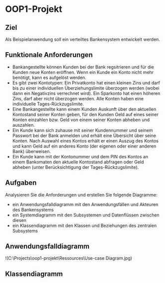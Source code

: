 # OOP1-Projekt
## Ziel
Als Beispielanwendung soll ein verteiltes Bankensystem entwickelt werden.

## Funktionale Anforderungen
- Bankangestellte können Kunden bei der Bank regsitrieren und für die Kunden neue Konten eröffnen. Wenn ein Kunde ein Konto nicht mehr benötigt, kann es aufgelöst werden.
- Es gibt zwei Kontotypen: Ein Privatkonto hat einen kleinen Zins und darf bis zu einer individuellen Überziehungslimite überzogen werden (wobei dann ein Negativzins verrechnet wird). Ein Sparkonto hat einen höheren Zins, darf aber nicht überzogen werden. Alle Konten haben eine individuelle Tages-Rückzugslimite.
- Eine Bankangestellte kann einem Kunden Auskunft über den aktuellen Kontostand seiner Konten geben, für den Kunden Geld auf eines seiner Konten einzahlen bzw. Geld von einem seiner Konten abheben und auszahlen.
- Ein Kunde kann sich zuhause mit seiner Kundennummer und seinem Passwort bei der Bank anmelden und erhält eine Übersicht über seine Konten. Nach Auswahl eines Kontos erhält er einen Auszug des Kontos und kann Geld auf ein anderes Konto (der eigenen oder einer anderen Bank) überweisen.
- Ein Kunde kann mit der Kontonummer und dem PIN des Kontos an einem Bankomaten den aktuelle Kontostand abfragen oder Geld abheben (unter Berücksichtigung der Tages-Rückzugslimite).

## Aufgaben
Analysieren Sie die Anforderungen und erstellen Sie folgende Diagramme:
- ein Anwendungsfalldiagramm mit den Anwendungsfällen und Akteuren des Bankensystems
- ein Systemdiagramm mit den Subsystemen und Datenflüssen zwischen diesen
- ein Klassendiagramm mit den Klassen und Beziehungen des zentralen Subsystems


## Anwendungsfalldiagramm
!(C:\Projects\oop1-projekt\Ressources\Use-case Diagram.jpg)
## Klassendiagramm